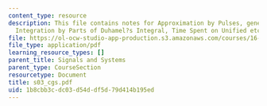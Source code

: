 ```yaml
---
content_type: resource
description: This file contains notes for Approximation by Pulses, general response,
  Integration by Parts of Duhamel?s Integral, Time Spent on Unified etc.
file: https://ol-ocw-studio-app-production.s3.amazonaws.com/courses/16-01-unified-engineering-i-ii-iii-iv-fall-2005-spring-2006/1b8cbb3cdc03d54ddf5d79d414b195ed_s03_cgs.pdf
file_type: application/pdf
learning_resource_types: []
parent_title: Signals and Systems
parent_type: CourseSection
resourcetype: Document
title: s03_cgs.pdf
uid: 1b8cbb3c-dc03-d54d-df5d-79d414b195ed
---
```

